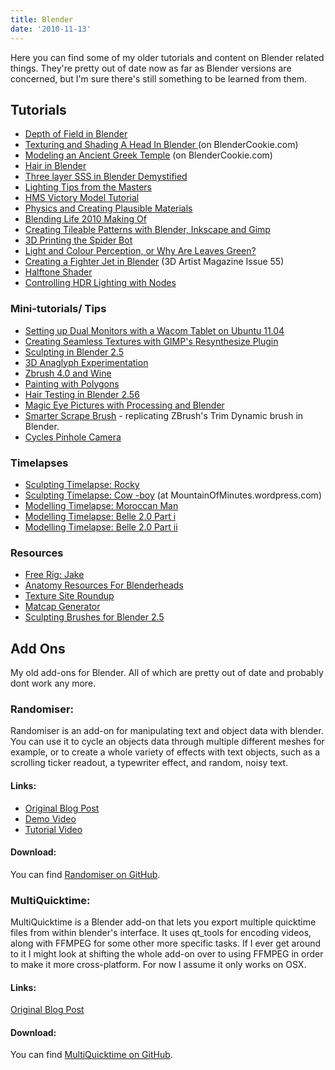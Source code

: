 ```yaml
---
title: Blender
date: '2010-11-13'
---
```


Here you can find some of my older tutorials and content on Blender related things. They're pretty out of date now as far as Blender versions are concerned, but I'm sure there's still something to be learned from them.


## Tutorials

  * [Depth of Field in Blender](/2011/06/01/depth-of-field-in-blender/)
  * [Texturing and Shading A Head In Blender ](/2011/05/25/blender-cookie-tutorial-texturing-and-rendering-a-head-in-blender/)(on BlenderCookie.com)
  * [Modeling an Ancient Greek Temple](http://cgcookie.com/blender/cgc-series/modeling-a-greek-temple-in-blender/) (on BlenderCookie.com)
  * [Hair in Blender](/2011/02/17/hair-in-blender/)
  * [Three layer SSS in Blender Demystified](/2010/05/31/three-layer-sss-in-blender-demystified/)
  * [Lighting Tips from the Masters](/2010/06/03/lighting-tips-from-the-masters/)
  * [HMS Victory Model Tutorial](/2009/03/18/hms-victory-model-tutorial/)
  * [Physics and Creating Plausible Materials](/2010/08/27/plausiblematerials/)
  * [Blending Life 2010 Making Of](/2010/02/24/blending-life-2010/#more-388)
  * [Creating Tileable Patterns with Blender, Inkscape and Gimp](/2009/07/06/creating-tileable-patterns-with-gimp-inkscape-and-blender/)
  * [3D Printing the Spider Bot](/2013/06/18/3d-printing-the-spider-bot/)
  * [Light and Colour Perception, or Why Are Leaves Green?](/2013/05/30/light-and-colour-perception-or-why-are-leaves-green/)
  * [Creating a Fighter Jet in Blender](http://www.3dartistonline.com/news/2013/05/3d-artist-issue-55-out-today/) (3D Artist Magazine Issue 55)
  * [Halftone Shader](/2013/02/14/halftone-shader/)
  * [Controlling HDR Lighting with Nodes](http://t.co/YN7OnwZqHS)

### Mini-tutorials/ Tips 
  * [Setting up Dual Monitors with a Wacom Tablet on Ubuntu 11.04](/2011/05/25/setting-up-dual-monitors-with-a-wacom-tablet-on-ubuntu-11-04/)
  * [Creating Seamless Textures with GIMP's Resynthesize Plugin](/2011/05/12/mini-tutorial-creating-seamless-textures-with-gimps-resynthesize-plugin/)
  * [Sculpting in Blender 2.5](/2010/07/29/blender-2-5-sculpting/)
  * [3D Anaglyph Experimentation](/2010/06/21/3d-anaglyph-experimentation/)
  * [Zbrush 4.0 and Wine](/2010/10/20/zbrush-4-0-and-wine/)
  * [Painting with Polygons](/2009/07/29/painting-with-polygons/)
  * [Hair Testing in Blender 2.56](/2011/02/02/hair-testing-in-blender-2-56/)
  * [Magic Eye Pictures with Processing and Blender](/2013/06/07/magic-eye-pictures-with-processing-and-blender/)
  * [Smarter Scrape Brush](/2013/05/01/smarter-scrape-brush/) \- replicating ZBrush's Trim Dynamic brush in Blender.
  * [Cycles Pinhole Camera ](/2013/03/04/cycles-experiment-pinhole-camera/)

### Timelapses 
  * [Sculpting Timelapse: Rocky](/2010/10/14/rocky/)
  * [Sculpting Timelapse: Cow -boy](http://mountainofminutes.wordpress.com/2011/07/18/cow-boy/) (at MountainOfMinutes.wordpress.com)
  * [Modelling Timelapse: Moroccan Man](/2010/06/16/modelling-timelapse/)
  * [Modelling Timelapse: Belle 2.0 Part i](/2009/07/04/modelling-timelapse-belle-2-0/)
  * [Modelling Timelapse: Belle 2.0 Part ii](/2009/07/10/modeling-timelapse-belle-2-0-part-ii/)

### Resources 
  * [Free Rig: Jake](/2011/03/28/free-rig-jake/)
  * [Anatomy Resources For Blenderheads](/2010/08/18/anatomy-resources-for-blenderheads/)
  * [Texture Site Roundup](/2010/11/11/texture-site-roundup/)
  * [Matcap Generator](/2010/07/30/matcap-generator/)
  * [Sculpting Brushes for Blender 2.5](/2010/11/26/sculpting-brushes-for-blender-2-5/)


## Add Ons
My old add-ons for Blender. All of which are pretty out of date and probably dont work any more.

### Randomiser:
Randomiser is an add-on for manipulating text and object data with blender. You can use it to cycle an objects data through multiple different meshes for example, or to create a whole variety of effects with text objects, such as a scrolling ticker readout, a typewriter effect, and random, noisy text.

#### Links:
* [Original Blog Post](/2014/04/02/randomiser-add-on/) 
* [Demo Video](https://www.youtube.com/watch?v=Jg93ksWYKws) 
* [Tutorial Video](https://www.youtube.com/watch?v=ys7Rh76jUN8)

#### Download:

You can find [Randomiser on GitHub](https://github.com/BenSimonds/Randomiser). 

### MultiQuicktime:
MultiQuicktime is a Blender add-on that lets you export multiple quicktime files from within blender's interface. It uses qt_tools for encoding videos, along with FFMPEG for some other more specific tasks. If I ever get around to it I might look at shifting the whole add-on over to using FFMPEG in order to make it more cross-platform. For now I assume it only works on OSX.

#### Links:

[Original Blog Post](/2013/10/14/multi-quicktime-add-on/ "Multi Quicktime Add-On")

#### Download:

You can find [MultiQuicktime on GitHub](https://github.com/BenSimonds/Multiquicktime).


